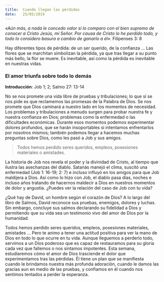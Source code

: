 ```yaml
---
title:  Cuando llegan las pérdidas
date:   25/05/2019
---
```


*«Aún más, a nada le concedo valor si lo comparo con el bien supremo de conocer a Cristo Jesús, mi Señor. Por causa de Cristo lo he perdido todo, y todo lo considero basura a cambio de ganarlo a él».* Filipenses 3: 8 

Hay diferentes tipos de pérdida: de un ser querido, de la confianza ... Las flores que se marchitan simbolizan la pérdida, ya que tras llegar a su punto más bello, la flor se muere. Es inevitable, así como la pérdida es inevitable en nuestras vidas. 

### El amor triunfa sobre todo lo demás  

**Introducción**: Job 1; 2; Salmo 27: 13-14  

No se nos promete una vida libre de pruebas y tribulaciones; lo que sí se nos pide es que reclamemos las promesas de la Palabra de Dios. Se nos promete que Dios caminará a nuestro lado en los momentos de necesidad. Los problemas y tribulaciones a menudo surgen para probar nuestra fe y nuestra confianza en Dios; problemas como la enfermedad o las dificultades económicas. Durante esos momentos podemos experimentar dolores profundos, que se harán insoportables si intentamos enfrentarlos por nosotros mismos; también podemos llegar a hacemos muchas preguntas sobre Dios, como les pasó a Job y sus amigos. 

> Todos hemos perdido seres queridos, empleos, posesiones materiales o amistades. 

La historia de Job nos revela el poder y la divinidad de Cristo, al tiempo que ilustra las asechanzas del diablo. Satanás manejó el clima, suscitó una enfermedad (Job 1: 16-19; 2: 7) e incluso influyó en los amigos para que Job maldijera a Dios. Así como lo hizo con Job, el diablo pasa días, noches e incluso años tratando de hacernos maldecir a Dios en nuestros momentos de dolor y angustia. ¿Puedes ver la relación del caso de Job con tu vida? 

¿Qué hay de David, un hombre según el corazón de Dios? A lo largo del libro de Salmos, David reconoce sus pruebas, enemigos, dolores y luchas. Sin embargo, concluye sus salmos declarando su fidelidad a Dios y permitiendo que su vida sea un testimonio vivo del amor de Dios por la humanidad. 

Todos hemos perdido seres queridos, empleos, posesiones materiales, amistades ... Pero te animo a tener una actitud positiva para ver la mano de Dios en todo lo que ocurre en tu vida. Aunque lleguemos a perderlo todo, servimos a un Dios poderoso que es capaz de restauramos para su gloria cada vez que fallemos o nos sintamos impotentes. 
Esta semana, estudiaremos cómo el amor de Dios trasciende el dolor que experimentamos tras las pérdidas. Él tiene un plan que se manifiesta cuando le brindamos nuestra más profunda adoración, cuando le damos las gracias aun en medio de las pruebas, y confiamos en él cuando nos sentimos tentados a perder la esperanza.